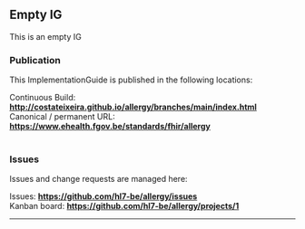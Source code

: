 Empty IG
---
This is an empty IG


###
### Publication
This ImplementationGuide is published in the following locations:

Continuous Build: __http://costateixeira.github.io/allergy/branches/main/index.html__  
Canonical / permanent URL: __https://www.ehealth.fgov.be/standards/fhir/allergy__
<br> </br>

### Issues
Issues and change requests are managed here:  

Issues:  __https://github.com/hl7-be/allergy/issues__  
Kanban board:  __https://github.com/hl7-be/allergy/projects/1__  

---
